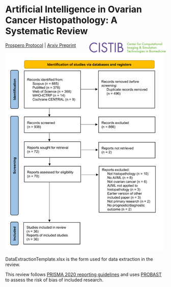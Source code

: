 # Artificial Intelligence in Ovarian Cancer Histopathology: A Systematic Review 
<img src="CISTIB logo.png" align="right" width="240"/>

[Prospero Protocol](https://www.crd.york.ac.uk/prospero/display_record.php?ID=CRD42022334730) | [Arxiv Preprint](https://arxiv.org/abs/2303.18005)

<img src="PRISMA_flow_diagram.png" width="500px" align="centre" />

DataExtractionTemplate.xlsx is the form used for data extraction in the review. 

This review follows [PRISMA 2020 reporting guidelines](https://www.bmj.com/content/372/bmj.n71) and uses [PROBAST](https://pubmed.ncbi.nlm.nih.gov/30596875/) to assess the risk of bias of included research.
